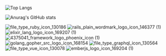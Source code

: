 ![Top Langs](https://github-readme-stats.vercel.app/api/top-langs/?username=shayanholakouee&layout=compact&theme=ocean_dark)

![Anurag's GitHub stats](https://github-readme-stats.vercel.app/api?username=shayanholakouee&show_icons=true&theme=ocean_dark)


![file_type_ruby_icon_130186](https://user-images.githubusercontent.com/55746476/143846955-9aa72000-d978-4069-8b09-3fd082689e58.png)
![rails_plain_wordmark_logo_icon_146377 (1)](https://user-images.githubusercontent.com/55746476/143848236-832cff46-acc1-4434-9932-abfda94db1d0.png)
![elixir_lang_logo_icon_169207 (1)](https://user-images.githubusercontent.com/55746476/143846330-738507ef-ecb0-4135-aa89-632c3dc787e7.png)
![4375041_framework_logo_phoenix_icon (1)](https://user-images.githubusercontent.com/55746476/143848765-512a1201-4b04-4edd-8e53-09610619c97b.png)
![golang_gopher_src_logo_icon_168154](https://user-images.githubusercontent.com/55746476/143887069-5fc2f393-cb6d-4e98-a184-382dcb7dc0e2.png)
![file_type_graphql_icon_130564](https://user-images.githubusercontent.com/55746476/143850721-015d79e5-e64a-4055-8ac7-2f13df140114.png)
![file_type_vue_icon_130078](https://user-images.githubusercontent.com/55746476/143851100-bf22ee9c-4858-4cad-8c24-dfc69ad53877.png)
![emberjs_logo_icon_169204 (1)](https://user-images.githubusercontent.com/55746476/143847799-44dd7062-111d-4511-87e0-0920646954f3.png)




<!--
**shayanholakouee/shayanholakouee** is a ✨ _special_ ✨ repository because its `README.md` (this file) appears on your GitHub profile.

Here are some ideas to get you started:

- 🔭 I’m currently working on ...
- 🌱 I’m currently learning ...
- 👯 I’m looking to collaborate on ...
- 🤔 I’m looking for help with ...
- 💬 Ask me about ...
- 📫 How to reach me: ...
- 😄 Pronouns: ...
- ⚡ Fun fact: ...
-->
